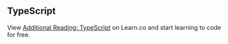 ## TypeScript
<p class='util--hide'>View <a href='https://learn.co/lessons/additional-reading-typescript'>Additional Reading: TypeScript</a> on Learn.co and start learning to code for free.</p>
